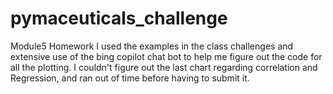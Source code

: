 # pymaceuticals_challenge
Module5 Homework
I used the examples in the class challenges and extensive use of the bing copilot chat bot to help me figure out the code for all the plotting.
I couldn't figure out the last chart regarding correlation and Regression, and ran out of time before having to submit it.
